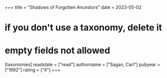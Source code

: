 +++
title = "Shadows of Forgotten Ancestors"
date = 2023-05-02
# if you don't use a taxonomy, delete it
# empty fields not allowed
[taxonomies]
  readstate = ["read"]
  authorname = ["Sagan, Carl"]
  pubyear = ["1992"]
  rating = ["4"]
+++

